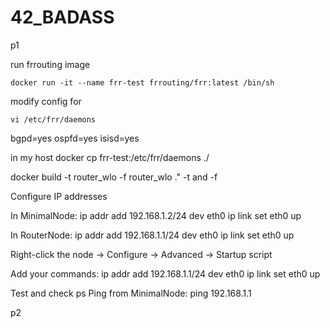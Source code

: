 # 42_BADASS
p1

run frrouting image 
```
docker run -it --name frr-test frrouting/frr:latest /bin/sh
```
modify config for 
```
vi /etc/frr/daemons
```
bgpd=yes
ospfd=yes
isisd=yes

in my host
docker cp frr-test:/etc/frr/daemons ./

docker build -t router_wlo -f router_wlo ." -t and -f 

Configure IP addresses

In MinimalNode:
ip addr add 192.168.1.2/24 dev eth0
ip link set eth0 up

In RouterNode:
ip addr add 192.168.1.1/24 dev eth0
ip link set eth0 up


Right-click the node → Configure → Advanced → Startup script

Add your commands:
ip addr add 192.168.1.1/24 dev eth0
ip link set eth0 up


Test and check ps
Ping from MinimalNode:
ping 192.168.1.1


p2

